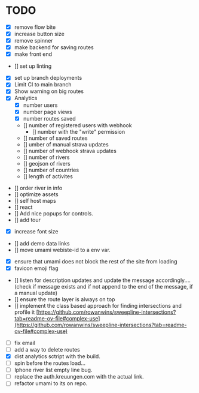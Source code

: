# TODO

- [x] remove flow bite
- [x] increase button size
- [x] remove spinner
- [x] make backend for saving routes
- [x] make front end
- [] set up linting
- [x] set up branch deployments
- [x] Limit CI to main branch
- [x] Show warning on big routes
- [x] Analytics
  - [x] number users
  - [x] number page views
  - [x] number routes saved
  - [] number of registered users with webhook
    - [] number with the "write" permission
  - [] number of saved routes
  - [] umber of manual strava updates
  - [] number of webhook strava updates
  - [] number of rivers
  - [] geojson of rivers
  - [] number of countries
  - [] length of activites
- [] order river in info
- [] optimize assets
- [] self host maps
- [] react
- [] Add nice popups for controls.
- [] add tour
- [x] increase font size
- [] add demo data links
- [] move umami webiste-id to a env var.
- [x] ensure that umami does not block the rest of the site from loading
- [x] favicon emoji flag
- [] listen for description updates and update the message accordingly.... (check if message exists and if not append to the end of the message, if a manual update)
- [] ensure the route layer is always on top
- [] implement the class based approach for finding intersections and profile it [https://github.com/rowanwins/sweepline-intersections?tab=readme-ov-file#complex-use](https://github.com/rowanwins/sweepline-intersections?tab=readme-ov-file#complex-use)
- [ ] fix email
- [ ] add a way to delete routes
- [x] dist analytics sctript with the build.
- [ ] spin before the routes load...
- [ ] Iphone river list empty line bug.
- [ ] replace the auth.kreuungen.com with the actual link.
- [ ] refactor umami to its on repo.

